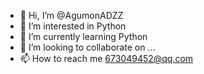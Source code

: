 - 👋 Hi, I’m @AgumonADZZ
- 👀 I’m interested in Python
- 🌱 I’m currently learning Python
- 💞️ I’m looking to collaborate on ...
- 📫 How to reach me 673049452@qq.com

<!---
AgumonADZZ/AgumonADZZ is a ✨ special ✨ repository because its `README.md` (this file) appears on your GitHub profile.
You can click the Preview link to take a look at your changes.
--->
